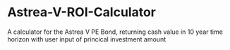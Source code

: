 # Astrea-V-ROI-Calculator
A calculator for the Astrea V PE Bond, returning cash value in 10 year time horizon with user input of princical investment amount
